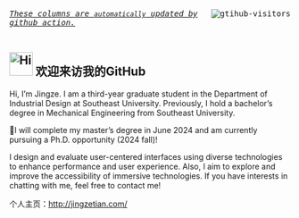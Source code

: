<div>
    <kbd align="center" valign="center">
        <a href="https://github.com/JingzeTian">
            <img align="right" src="https://github.com/JingzeTian" alt="gtihub-visitors" />
        </a>
        <u><i>These columns are <code>automatically</code> updated by <a hrerf="https://github.com/features/actions">github action</a>.</i></u> &ensp;&emsp;&nbsp;&nbsp;&nbsp;&nbsp;&nbsp;&nbsp;&nbsp;&nbsp;&nbsp;&nbsp;&nbsp;&nbsp;&nbsp;&nbsp;&nbsp;&nbsp;&nbsp;&nbsp;&nbsp;&nbsp;&nbsp;&nbsp;&nbsp;&nbsp;&nbsp;&nbsp;&nbsp;&nbsp;&nbsp;&nbsp;&nbsp;&nbsp;&nbsp;&nbsp;&nbsp;&nbsp;&nbsp;&nbsp;&nbsp;&nbsp;&nbsp;&nbsp;&nbsp;&nbsp;&nbsp;&nbsp;
    </kbd>
</div>

<h2><img src="src/assert/hellokittydance.gif" alt="Hi" width="42" /> 欢迎来访我的GitHub </h2>

Hi, I’m Jingze. I am a third-year graduate student in the Department of Industrial Design at Southeast University. Previously, I hold a bachelor’s degree in Mechanical Engineering from Southeast University.

🚩I will complete my master’s degree in June 2024 and am currently pursuing a Ph.D. opportunity (2024 fall)!

I design and evaluate user-centered interfaces using diverse technologies to enhance performance and user experience. Also, I aim to explore and improve the accessibility of immersive technologies. If you have interests in chatting with me, feel free to contact me!

个人主页：http://jingzetian.com/
